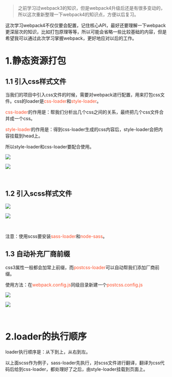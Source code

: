 >之前学习过webpack3的知识，但是webpack4升级后还是有很多变动的，所以这次重新整理一下webpack4的知识点，方便以后复习。

<p>这次学习webpack4不仅仅要会配置，记住核心API，最好还要理解一下webpack更深层次的知识，比如打包原理等等，所以可能会省略一些比较基础的内容，但是希望我可以通过此次学习掌握webpack，更好地应对以后的工作。</p>
<h1>1.静态资源打包</h1>
<h2>1.1 引入css样式文件</h2>
<p>当我们的项目中引入css文件的时候，需要对webpack进行配置，用来打包css文件。css的loader是<font background=#fff5f5 color=#ff502c>css-loader</font>和<font background=#fff5f5 color=#ff502c>style-loader</font>。</p>
<p><font background=#fff5f5 color=#ff502c>css-loader</font>的作用是：帮我们分析出几个css之间的关系，最终把几个css文件合并成一个css。</p>
<p><font background=#fff5f5 color=#ff502c>style-loader</font>的作用是：得到css-loader生成的css内容后，style-loader会把内容挂载到head上。</p>
<p>所以style-loader和css-loader要配合使用。</p>

![](https://user-gold-cdn.xitu.io/2019/4/15/16a211a9035ef07b?w=605&h=223&f=png&s=18288)

![](https://user-gold-cdn.xitu.io/2019/4/15/16a211de3c347323?w=479&h=486&f=png&s=20869)

<br>
<h2>1.2 引入scss样式文件</h2>

![](https://user-gold-cdn.xitu.io/2019/4/15/16a2124e64b1f5c8?w=607&h=242&f=png&s=18439)



![](https://user-gold-cdn.xitu.io/2019/4/15/16a2133b8a3e5b88?w=686&h=495&f=png&s=22338)

<br>
<p>注意：使用scss要安装<font background=#fff5f5 color=#ff502c>sass-loader</font>和<font background=#fff5f5 color=#ff502c>node-sass</font>。</p>
<h2>1.3 自动补充厂商前缀</h2>
css3属性一般都会加常上前缀，而<font background=#fff5f5 color=#ff502c>postcss-loader</font>可以自动帮我们添加厂商前缀。
<p>使用方法：在<font background=#fff5f5 color=#ff502c>webpack.config.js</font>同级目录新建一个<font background=#fff5f5 color=#ff502c>postcss.config.js</font></p>

![](https://user-gold-cdn.xitu.io/2019/4/15/16a21358d40f25c0?w=381&h=161&f=png&s=6051)

![](https://user-gold-cdn.xitu.io/2019/4/15/16a21360adeec276?w=849&h=490&f=png&s=23386)

<br>
<h1>2.loader的执行顺序</h1>
<p>loader执行顺序是：从下到上，从右到左。</p>
<p>以上面scss作为例子，sass-loader先执行，对scss文件进行翻译，翻译为css代码后给到css-loader，都处理好了之后，由style-loader挂载到页面上。</p>